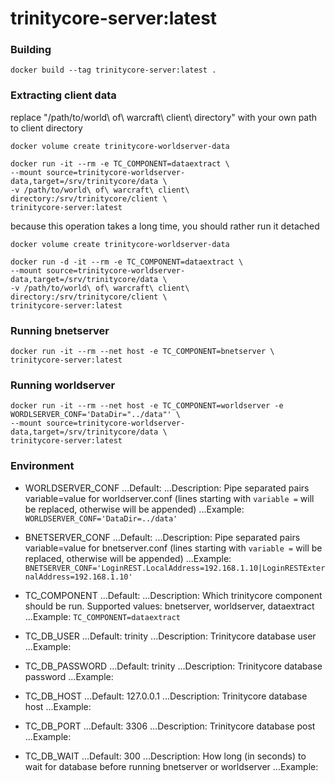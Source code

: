 # trinitycore-server:latest

### Building

```
docker build --tag trinitycore-server:latest .
```

### Extracting client data

replace "/path/to/world\ of\ warcraft\ client\ directory" with your own path to client directory

```
docker volume create trinitycore-worldserver-data

docker run -it --rm -e TC_COMPONENT=dataextract \
--mount source=trinitycore-worldserver-data,target=/srv/trinitycore/data \
-v /path/to/world\ of\ warcraft\ client\ directory:/srv/trinitycore/client \
trinitycore-server:latest
```

because this operation takes a long time, you should rather run it detached

```
docker volume create trinitycore-worldserver-data

docker run -d -it --rm -e TC_COMPONENT=dataextract \
--mount source=trinitycore-worldserver-data,target=/srv/trinitycore/data \
-v /path/to/world\ of\ warcraft\ client\ directory:/srv/trinitycore/client \
trinitycore-server:latest
```

### Running bnetserver

```
docker run -it --rm --net host -e TC_COMPONENT=bnetserver \
trinitycore-server:latest
```

### Running worldserver

```
docker run -it --rm --net host -e TC_COMPONENT=worldserver -e WORDLSERVER_CONF='DataDir="../data"' \
--mount source=trinitycore-worldserver-data,target=/srv/trinitycore/data \
trinitycore-server:latest
```

### Environment

* WORLDSERVER_CONF
...Default:
...Description: Pipe separated pairs variable=value for worldserver.conf (lines starting with `variable =` will be replaced, otherwise will be appended)
...Example: `WORLDSERVER_CONF='DataDir=../data'`

* BNETSERVER_CONF
...Default:
...Description: Pipe separated pairs variable=value for bnetserver.conf (lines starting with `variable =` will be replaced, otherwise will be appended)
...Example: `BNETSERVER_CONF='LoginREST.LocalAddress=192.168.1.10|LoginRESTExternalAddress=192.168.1.10'`

* TC_COMPONENT
...Default:
...Description: Which trinitycore component should be run. Supported values: bnetserver, worldserver, dataextract
...Example: `TC_COMPONENT=dataextract`

* TC_DB_USER
...Default: trinity
...Description: Trinitycore database user
...Example:

* TC_DB_PASSWORD
...Default: trinity
...Description: Trinitycore database password
...Example:

* TC_DB_HOST
...Default: 127.0.0.1
...Description: Trinitycore database host
...Example:

* TC_DB_PORT
...Default: 3306
...Description: Trinitycore database post
...Example:

* TC_DB_WAIT
...Default: 300
...Description: How long (in seconds) to wait for database before running bnetserver or worldserver
...Example:
